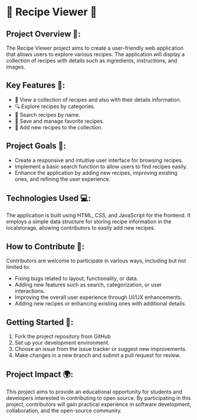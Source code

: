 # 🍳 Recipe Viewer 📜

## Project Overview 🌟:
The Recipe Viewer project aims to create a user-friendly web application that allows users to explore various recipes. The application will display a collection of recipes with details such as ingredients, instructions, and images. 

## Key Features 🌟:

- 👀 View a collection of recipes and also with their details information.
- 🔍 Explore recipes by categories.
- 🔎 Search recipes by name.
- 💾 Save and manage favorite recipes.
- 📝 Add new recipes to the collection.

## Project Goals 🎯:

- Create a responsive and intuitive user interface for browsing recipes.
- Implement a basic search function to allow users to find recipes easily.
- Enhance the application by adding new recipes, improving existing ones, and refining the user experience.

## Technologies Used 💻:
The application is built using HTML, CSS, and JavaScript for the frontend. It employs a simple data structure for storing recipe information in the localstorage, allowing contributors to easily add new recipes.

## How to Contribute 🤝:
Contributors are welcome to participate in various ways, including but not limited to:

- Fixing bugs related to layout, functionality, or data.
- Adding new features such as search, categorization, or user interactions.
- Improving the overall user experience through UI/UX enhancements.
- Adding new recipes or enhancing existing ones with additional details.

## Getting Started 🚀:

1. Fork the project repository from GitHub
2. Set up your development environment.
3. Choose an issue from the issue tracker or suggest new improvements.
4. Make changes in a new branch and submit a pull request for review.

## Project Impact 🌍:
This project aims to provide an educational opportunity for students and developers interested in contributing to open source. By participating in this project, contributors will gain practical experience in software development, collaboration, and the open-source community.
